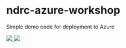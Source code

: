 # ndrc-azure-workshop
Simple demo code for deployment to Azure

<a href="https://azuredeploy.net/?repository=https://github.com/mesch13/ndrc-azure-workshop" target="_blank">
    <img src="http://azuredeploy.net/deploybutton.png"/>
</a>


<a href="https://portal.azure.com/#create/Microsoft.Template/uri/https://github.com/mesch13/ndrc-azure-workshop/azuredeploy.json" target="_blank">
    <img src="http://azuredeploy.net/deploybutton.png"/>
</a>
